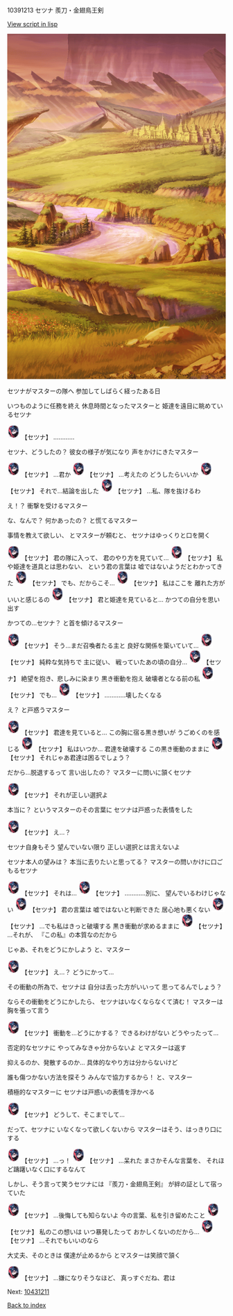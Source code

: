 10391213 セツナ 羨刀・金翅鳥王剣

[View script in lisp](../scripts/10391213.txt)

![plain_evening.png](../images/backgrounds/plain_evening.png)

セツナがマスターの隊へ
参加してしばらく経ったある日

いつものように任務を終え
休息時間となったマスターと
姫達を遠目に眺めているセツナ

<img src="../images/units/103921.png" alt="103921.png" height="34"/>
【セツナ】
…………

セツナ、どうしたの？
彼女の様子が気になり
声をかけにきたマスター

<img src="../images/units/103921.png" alt="103921.png" height="34"/>
【セツナ】
…君か

<img src="../images/units/103921.png" alt="103921.png" height="34"/>
【セツナ】
…考えたの
どうしたらいいか

<img src="../images/units/103921.png" alt="103921.png" height="34"/>
【セツナ】
それで…結論を出した

<img src="../images/units/103921.png" alt="103921.png" height="34"/>
【セツナ】
…私、隊を抜けるわ

え！？
衝撃を受けるマスター

な、なんで？
何かあったの？
と慌てるマスター

事情を教えて欲しい、
とマスターが頼むと、
セツナはゆっくりと口を開く

<img src="../images/units/103921.png" alt="103921.png" height="34"/>
【セツナ】
君の隊に入って、
君のやり方を見ていて…

<img src="../images/units/103921.png" alt="103921.png" height="34"/>
【セツナ】
私や姫達を道具とは思わない、
という君の言葉は
嘘ではないようだとわかってきた

<img src="../images/units/103921.png" alt="103921.png" height="34"/>
【セツナ】
でも、だからこそ…

<img src="../images/units/103921.png" alt="103921.png" height="34"/>
【セツナ】
私はここを
離れた方がいいと感じるの

<img src="../images/units/103921.png" alt="103921.png" height="34"/>
【セツナ】
君と姫達を見ていると…
かつての自分を思い出す

かつての…セツナ？
と首を傾けるマスター

<img src="../images/units/103921.png" alt="103921.png" height="34"/>
【セツナ】
そう…まだ召喚者たる主と
良好な関係を築いていて…

<img src="../images/units/103921.png" alt="103921.png" height="34"/>
【セツナ】
純粋な気持ちで
主に従い、
戦っていたあの頃の自分…

<img src="../images/units/103921.png" alt="103921.png" height="34"/>
【セツナ】
絶望を抱き、悲しみに染まり
黒き衝動を抱え
破壊者となる前の私

<img src="../images/units/103921.png" alt="103921.png" height="34"/>
【セツナ】
でも…

<img src="../images/units/103921.png" alt="103921.png" height="34"/>
【セツナ】
…………壊したくなる

え？
と戸惑うマスター

<img src="../images/units/103921.png" alt="103921.png" height="34"/>
【セツナ】
君達を見ていると…
この胸に宿る黒き想いが
うごめくのを感じる

<img src="../images/units/103921.png" alt="103921.png" height="34"/>
【セツナ】
私はいつか…
君達を破壊する
この黒き衝動のままに

<img src="../images/units/103921.png" alt="103921.png" height="34"/>
【セツナ】
それじゃあ君達は困るでしょう？

だから…脱退するって
言い出したの？
マスターに問いに頷くセツナ

<img src="../images/units/103921.png" alt="103921.png" height="34"/>
【セツナ】
それが正しい選択よ

本当に？
というマスターのその言葉に
セツナは戸惑った表情をした

<img src="../images/units/103921.png" alt="103921.png" height="34"/>
【セツナ】
え…？

セツナ自身もそう
望んでいない限り
正しい選択とは言えないよ

セツナ本人の望みは？
本当に去りたいと思ってる？
マスターの問いかけに口ごもるセツナ

<img src="../images/units/103921.png" alt="103921.png" height="34"/>
【セツナ】
それは…

<img src="../images/units/103921.png" alt="103921.png" height="34"/>
【セツナ】
…………別に、
望んでいるわけじゃない

<img src="../images/units/103921.png" alt="103921.png" height="34"/>
【セツナ】
君の言葉は
嘘ではないと判断できた
居心地も悪くない

<img src="../images/units/103921.png" alt="103921.png" height="34"/>
【セツナ】
…でも私はきっと破壊する
黒き衝動が求めるままに

<img src="../images/units/103921.png" alt="103921.png" height="34"/>
【セツナ】
…それが、
『この私』の本質なのだから

じゃあ、それをどうにかしよう
と、マスター

<img src="../images/units/103921.png" alt="103921.png" height="34"/>
【セツナ】
え…？
どうにかって…

その衝動の所為で、セツナは
自分は去った方がいいって
思ってるんでしょう？

ならその衝動をどうにかしたら、
セツナはいなくならなくて済む！
マスターは胸を張って言う

<img src="../images/units/103921.png" alt="103921.png" height="34"/>
【セツナ】
衝動を…どうにかする？
できるわけがない
どうやったって…

否定的なセツナに
やってみなきゃ分からないよ
とマスターは返す

抑えるのか、発散するのか…
具体的なやり方は分からないけど

誰も傷つかない方法を探そう
みんなで協力するから！
と、マスター

積極的なマスターに
セツナは戸惑いの表情を浮かべる

<img src="../images/units/103921.png" alt="103921.png" height="34"/>
【セツナ】
どうして、そこまでして…

だって、セツナに
いなくなって欲しくないから
マスターはそう、はっきり口にする

<img src="../images/units/103921.png" alt="103921.png" height="34"/>
【セツナ】
…っ！

<img src="../images/units/103921.png" alt="103921.png" height="34"/>
【セツナ】
…呆れた
まさかそんな言葉を、
それほど躊躇いなく口にするなんて

しかし、そう言って笑うセツナには
『羨刀・金翅鳥王剣』
が絆の証として宿っていた

<img src="../images/units/103921.png" alt="103921.png" height="34"/>
【セツナ】
…後悔しても知らないよ
今の言葉、私を引き留めたこと

<img src="../images/units/103921.png" alt="103921.png" height="34"/>
【セツナ】
私のこの想いは
いつ暴発したって
おかしくないのだから…

<img src="../images/units/103921.png" alt="103921.png" height="34"/>
【セツナ】
…それでもいいのなら

大丈夫、そのときは
僕達が止めるから
とマスターは笑顔で頷く

<img src="../images/units/103921.png" alt="103921.png" height="34"/>
【セツナ】
…嫌になりそうなほど、
真っすぐだね、君は


Next: [10431211](10431211.md)

[Back to index](index.md)
